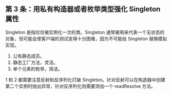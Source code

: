 ## 第 3 条：用私有构造器或者枚举类型强化 Singleton 属性

Singleton 是指仅仅被实例化一次的类。Singleton 通常被用来代表一个无状态的对象，但可能会使客户端的测试变得十分困难，因为不可能给 Singleton 替换模拟实现。

1. 公有静态成员。
2. 静态工厂方法，灵活。
3. 单个元素的枚举，简洁。

1 和 2 都需要注意反射和反序列化打破 Singleton。针对反射可以在构造器中创建第二个实例时抛出异常，针对反序列化则需要添加一个 readResolve 方法。